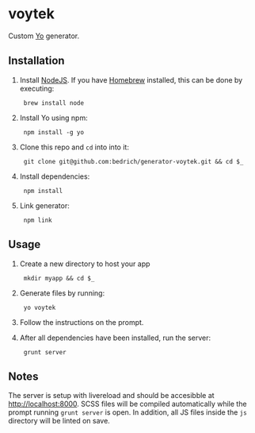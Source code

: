 voytek
======

Custom [Yo](https://github.com/yeoman/yo) generator.

## Installation

1. Install [NodeJS](http://nodejs.org/). If you have [Homebrew](http://brew.sh/) installed, this can be done by executing:

        brew install node

2. Install Yo using npm:

        npm install -g yo

3. Clone this repo and `cd` into into it:

        git clone git@github.com:bedrich/generator-voytek.git && cd $_

4. Install dependencies:

        npm install

5. Link generator:

        npm link

## Usage

1. Create a new directory to host your app

        mkdir myapp && cd $_

2. Generate files by running:

        yo voytek

3. Follow the instructions on the prompt.

4. After all dependencies have been installed, run the server:

        grunt server

## Notes
        
The server is setup with livereload and should be accesibble at <http://localhost:8000>. SCSS files will be compiled automatically while the prompt running `grunt server` is open. In addition, all JS files inside the `js` directory will be linted on save.
